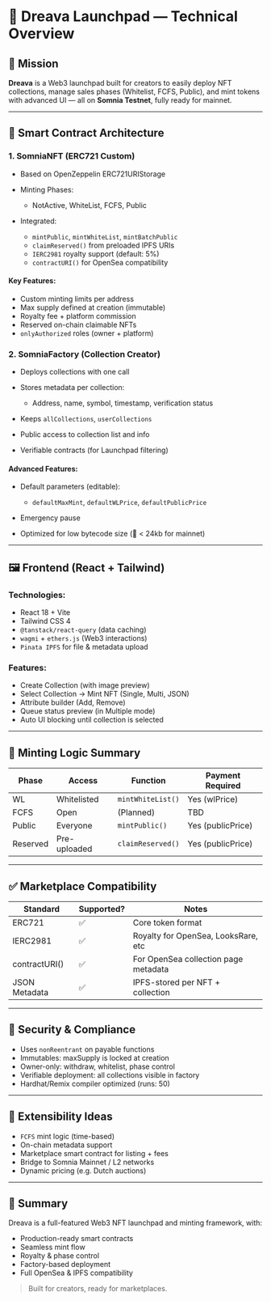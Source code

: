 # 📘 Dreava Launchpad — Technical Overview

## 🎯 Mission

**Dreava** is a Web3 launchpad built for creators to easily deploy NFT collections, manage sales phases (Whitelist, FCFS, Public), and mint tokens with advanced UI — all on **Somnia Testnet**, fully ready for mainnet.

---

## 🔧 Smart Contract Architecture

### 1. SomniaNFT (ERC721 Custom)

* Based on OpenZeppelin ERC721URIStorage
* Minting Phases:

  * NotActive, WhiteList, FCFS, Public
* Integrated:

  * `mintPublic`, `mintWhiteList`, `mintBatchPublic`
  * `claimReserved()` from preloaded IPFS URIs
  * `IERC2981` royalty support (default: 5%)
  * `contractURI()` for OpenSea compatibility

#### Key Features:

* Custom minting limits per address
* Max supply defined at creation (immutable)
* Royalty fee + platform commission
* Reserved on-chain claimable NFTs
* `onlyAuthorized` roles (owner + platform)

### 2. SomniaFactory (Collection Creator)

* Deploys collections with one call
* Stores metadata per collection:

  * Address, name, symbol, timestamp, verification status
* Keeps `allCollections`, `userCollections`
* Public access to collection list and info
* Verifiable contracts (for Launchpad filtering)

#### Advanced Features:

* Default parameters (editable):

  * `defaultMaxMint`, `defaultWLPrice`, `defaultPublicPrice`
* Emergency pause
* Optimized for low bytecode size (🧳 < 24kb for mainnet)

---

## 🖼️ Frontend (React + Tailwind)

### Technologies:

* React 18 + Vite
* Tailwind CSS 4
* `@tanstack/react-query` (data caching)
* `wagmi` + `ethers.js` (Web3 interactions)
* `Pinata IPFS` for file & metadata upload

### Features:

* Create Collection (with image preview)
* Select Collection → Mint NFT (Single, Multi, JSON)
* Attribute builder (Add, Remove)
* Queue status preview (in Multiple mode)
* Auto UI blocking until collection is selected

---

## 💸 Minting Logic Summary

| Phase    | Access       | Function          | Payment Required  |
| -------- | ------------ | ----------------- | ----------------- |
| WL       | Whitelisted  | `mintWhiteList()` | Yes (wlPrice)     |
| FCFS     | Open         | (Planned)         | TBD               |
| Public   | Everyone     | `mintPublic()`    | Yes (publicPrice) |
| Reserved | Pre-uploaded | `claimReserved()` | Yes (publicPrice) |

---

## ✅ Marketplace Compatibility

| Standard      | Supported? | Notes                                |
| ------------- | ---------- | ------------------------------------ |
| ERC721        | ✅          | Core token format                    |
| IERC2981      | ✅          | Royalty for OpenSea, LooksRare, etc  |
| contractURI() | ✅          | For OpenSea collection page metadata |
| JSON Metadata | ✅          | IPFS-stored per NFT + collection     |

---

## 🔐 Security & Compliance

* Uses `nonReentrant` on payable functions
* Immutables: maxSupply is locked at creation
* Owner-only: withdraw, whitelist, phase control
* Verifiable deployment: all collections visible in factory
* Hardhat/Remix compiler optimized (runs: 50)

---

## 🧩 Extensibility Ideas

* `FCFS` mint logic (time-based)
* On-chain metadata support
* Marketplace smart contract for listing + fees
* Bridge to Somnia Mainnet / L2 networks
* Dynamic pricing (e.g. Dutch auctions)

---

## 🧠 Summary

Dreava is a full-featured Web3 NFT launchpad and minting framework, with:

* Production-ready smart contracts
* Seamless mint flow
* Royalty & phase control
* Factory-based deployment
* Full OpenSea & IPFS compatibility

> Built for creators, ready for marketplaces.
